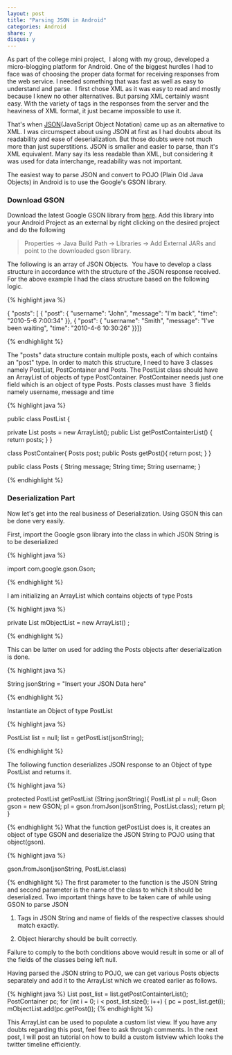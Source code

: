 ```yaml
---
layout: post
title: "Parsing JSON in Android"
categories: Android
share: y
disqus: y
---
```


As part of the college mini project,  I along with my group, developed a
micro-blogging platform for Android. One of the biggest hurdles I had to face
was of choosing the proper data format for receiving responses from the web
service. I needed something that was fast as well as easy to understand and
parse.  I first chose XML as it was easy to read and mostly because I knew no
other alternatives. But parsing XML certainly wasnt easy. With the variety of
tags in the responses from the server and the heaviness of XML format, it just
became impossible to use it.

That's when [JSON](http://www.json.org/fatfree.html)(JavaScript Object Notation) came up as an alternative to XML. I was circumspect about using JSON at first as I had doubts about its readability and ease of deserialization. But those doubts were not much more than just superstitions. JSON is smaller and easier to parse, than it's XML equivalent. Many say its less readable than XML, but considering it was used for data interchange, readability was not important.

The easiest way to parse JSON and convert to POJO (Plain Old Java Objects) in Android is to use the Google's GSON library.


### Download GSON

Download the latest Google GSON library from [here](http://code.google.com/p/google-gson/). Add this library into your Android Project as an external by right clicking on the desired project and do the following

> Properties -> Java Build Path -> Libraries -> Add External JARs and point to the downloaded gson library.


The following is an array of JSON Objects.  You have to develop a class structure in accordance with the structure of the JSON response received.  For the above example I had the class structure based on the following logic.

{% highlight java %}

{ "posts":
  [
     { "post": 
       {
       "username": "John",
       "message": "I'm back",
       "time": "2010-5-6 7:00:34"
       }},
     { "post":
       {
       "username": "Smith",
       "message": "I've been waiting",
       "time": "2010-4-6 10:30:26"
       }}]}

{% endhighlight %}

The "posts" data structure contain multiple posts, each of which contains an "post" type. In order to match this structure, I need to have 3 classes namely PostList, PostContainer and Posts. The PostList class should have an ArrayList of objects of type PostContainer. PostContainer needs just one field which is an object of type Posts. Posts classes must have  3 fields namely username, message and time

{% highlight java %}

public class PostList {

private List<PostContainer> posts = new ArrayList<PostContainer>();
public List<PostContainer> getPostContainterList() {
return posts;
}
}

class PostContainer{
Posts post;
public Posts getPost(){
return post;
}
}

public class Posts {
String message;
String time;
String username;
}

{% endhighlight %}

### Deserialization Part


Now let's get into the real business of Deserialization. Using GSON this can be done very easily.

First, import the Google gson library into the class in which JSON String is to be deserialized

{% highlight java %}

import com.google.gson.Gson;

{% endhighlight %}

I am initializing an ArrayList which contains objects of type Posts

{% highlight java %}

private List<Posts> mObjectList = new ArrayList<Posts>() ;

{% endhighlight %}

This can be latter on used for adding the Posts objects after deserialization is done.

{% highlight java %}

String jsonString = "Insert your JSON Data here"

{% endhighlight %}

Instantiate an Object of type PostList

{% highlight java %}

PostList list = null;
list = getPostList(jsonString);

{% endhighlight %}

The following function deserializes JSON response to an Object of type PostList and returns it.

{% highlight java %}

protected PostList getPostList (String jsonString){
PostList pl = null;
Gson gson = new GSON;
pl = gson.fromJson(jsonString, PostList.class);
return pl;
}

{% endhighlight %}
What the function getPostList does is, it creates an object of type GSON and deserialize the JSON String to POJO using that object(gson).

{% highlight java %}

gson.fromJson(jsonString, PostList.class)

{% endhighlight %}
The first parameter to the function is the JSON String and second parameter is the name of the class to which it should be deserialized. Two important things have to be taken care of while using GSON to parse JSON
	
 1. Tags in JSON String and name of fields of the respective classes should match exactly.
	
 2. Object hierarchy should be built correctly.

Failure to comply to the both conditions above would result in some or all of the fields of the classes being left null.

Having parsed the JSON string to POJO, we can get various Posts objects separately and add it to the ArrayList which we created earlier as follows.

{% highlight java %}
List <PostContainer> post_list = list.getPostContainterList();
PostContainer pc;
for (int i = 0; i < post_list.size(); i++) {
    pc = post_list.get(i);
    mObjectList.add(pc.getPost()); 
{% endhighlight %}

This ArrayList can be used to populate a custom list view. If you have any doubts regarding this post, feel free to ask through comments. In the next post, I will post an tutorial on how to build a custom listview which looks the twitter timeline efficiently.


